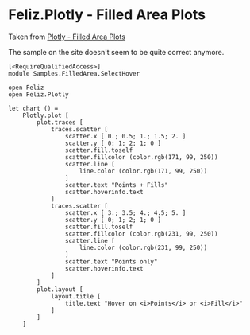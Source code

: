 # Feliz.Plotly - Filled Area Plots

Taken from [Plotly - Filled Area Plots](https://plot.ly/javascript/filled-area-plots/#stacked-area-chart)

The sample on the site doesn't seem to be quite correct anymore.

```fsharp:plotly-chart-filledarea-selecthover
[<RequireQualifiedAccess>]
module Samples.FilledArea.SelectHover

open Feliz
open Feliz.Plotly

let chart () =
    Plotly.plot [
        plot.traces [
            traces.scatter [
                scatter.x [ 0.; 0.5; 1.; 1.5; 2. ]
                scatter.y [ 0; 1; 2; 1; 0 ]
                scatter.fill.toself
                scatter.fillcolor (color.rgb(171, 99, 250))
                scatter.line [
                    line.color (color.rgb(171, 99, 250))
                ]
                scatter.text "Points + Fills"
                scatter.hoverinfo.text
            ]
            traces.scatter [
                scatter.x [ 3.; 3.5; 4.; 4.5; 5. ]
                scatter.y [ 0; 1; 2; 1; 0 ]
                scatter.fill.toself
                scatter.fillcolor (color.rgb(231, 99, 250))
                scatter.line [
                    line.color (color.rgb(231, 99, 250))
                ]
                scatter.text "Points only"
                scatter.hoverinfo.text
            ]
        ]
        plot.layout [
            layout.title [
                title.text "Hover on <i>Points</i> or <i>Fill</i>"
            ]
        ]
    ]
```